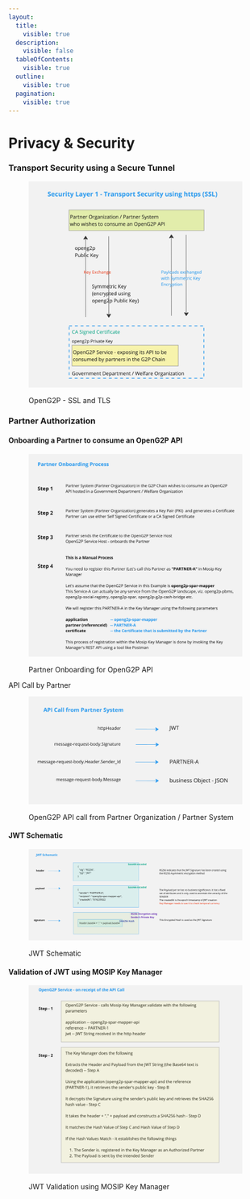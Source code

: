 ```yaml
---
layout:
  title:
    visible: true
  description:
    visible: false
  tableOfContents:
    visible: true
  outline:
    visible: true
  pagination:
    visible: true
---
```


# Privacy & Security

### Transport Security using a Secure Tunnel

<figure><img src="../.gitbook/assets/Gitbook-OpenG2P-API-Security-L1.jpg" alt=""><figcaption><p>OpenG2P - SSL and TLS</p></figcaption></figure>

### Partner Authorization

#### Onboarding a Partner to consume an OpenG2P API

<figure><img src="../.gitbook/assets/Gitbook-OpenG2P-API-Security-L2.jpg" alt=""><figcaption><p>Partner Onboarding for OpenG2P API</p></figcaption></figure>

API Call by Partner

<figure><img src="../.gitbook/assets/Gitbook-OpenG2P-API-Security-L3-01.jpg" alt=""><figcaption><p>OpenG2P API call from Partner Organization / Partner System</p></figcaption></figure>

#### JWT Schematic

<figure><img src="../.gitbook/assets/Gitbook-OpenG2P-API-Security-L3-02.jpg" alt=""><figcaption><p>JWT Schematic</p></figcaption></figure>

#### Validation of JWT using MOSIP Key Manager

<figure><img src="../.gitbook/assets/Gitbook-OpenG2P-API-Security-L3-03.jpg" alt=""><figcaption><p>JWT Validation using MOSIP Key Manager</p></figcaption></figure>
